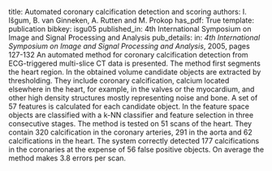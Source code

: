 title: Automated coronary calcification detection and scoring
authors: I. Išgum, B. van Ginneken, A. Rutten and M. Prokop
has_pdf: True
template: publication
bibkey: isgu05
published_in: 4th International Symposium on Image and Signal Processing and Analysis
pub_details: in: <i>4th International Symposium on Image and Signal Processing and Analysis</i>, 2005, pages 127-132
An automated method for coronary calcification detection from ECG-triggered multi-slice CT data is presented. The method first segments the heart region. In the obtained volume candidate objects are extracted by thresholding. They include coronary calcification, calcium located elsewhere in the heart, for example, in the valves or the myocardium, and other high density structures mostly representing noise and bone. A set of 57 features is calculated for each candidate object. In the feature space objects are classified with a k-NN classifier and feature selection in three consecutive stages. The method is tested on 51 scans of the heart. They contain 320 calcification in the coronary arteries, 291 in the aorta and 62 calcifications in the heart. The system correctly detected 177 calcifications in the coronaries at the expense of 56 false positive objects. On average the method makes 3.8 errors per scan.

